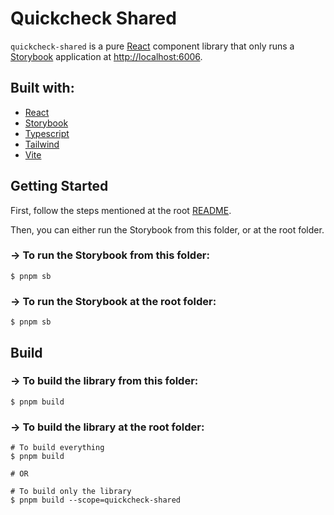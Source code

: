 # Quickcheck Shared

`quickcheck-shared` is a pure [React](https://reactjs.org/) component library that only runs a [Storybook](https://storybook.js.org/) application at [http://localhost:6006](http://localhost:6006).

## Built with:

- [React](https://reactjs.org/)
- [Storybook](https://storybook.js.org/)
- [Typescript](https://www.typescriptlang.org/)
- [Tailwind](https://tailwindcss.com/)
- [Vite](https://vitejs.dev/)

## Getting Started

First, follow the steps mentioned at the root [README](https://github.com/SalesPerformanceInt/accelerate-quick-check).

Then, you can either run the Storybook from this folder, or at the root folder.

### -> To run the Storybook from this folder:

```shell
$ pnpm sb
```

### -> To run the Storybook at the root folder:

```shell
$ pnpm sb
```

## Build

### -> To build the library from this folder:

```shell
$ pnpm build
```

### -> To build the library at the root folder:

```shell
# To build everything
$ pnpm build

# OR

# To build only the library
$ pnpm build --scope=quickcheck-shared
```
